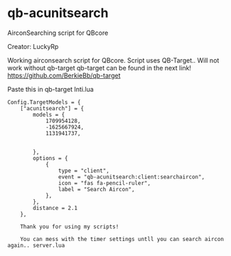 # qb-acunitsearch

AirconSearching script for QBcore

Creator: LuckyRp


Working airconsearch script for QBcore. Script uses QB-Target.. Will not work without qb-target qb-target can be found in the next link!
https://github.com/BerkieBb/qb-target

Paste this in qb-target Inti.lua

```
Config.TargetModels = {
	["acunitsearch"] = {
        models = {
			1709954128,
			-1625667924,
			1131941737,


        },
        options = {
            {
                type = "client",
                event = "qb-acunitsearch:client:searchaircon",
                icon = "fas fa-pencil-ruler",
                label = "Search Aircon",
            },
        },
        distance = 2.1
    },
    
    Thank you for using my scripts!
    
    You can mess with the timer settings untll you can search aircon again.. server.lua
